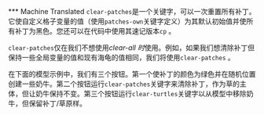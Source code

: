 ﻿*** Machine Translated
`clear-patches`是一个关键字，可以一次重置所有补丁。它使自定义格子变量的值（使用`patches-own`关键字定义）为其默认初始值并使所有补丁为黑色。您还可以在代码中使用其速记版本`cp` 。

`clear-patches`仅在我们不想使用*clear-all 时*使用。例如，如果我们想清除补丁但保持一些全局变量的值和现有海龟的值相同，我们将使用`clear-patches` 。

在下面的模型示例中，我们有三个按钮。第一个使补丁的颜色为绿色并在随机位置创建一些奶牛。第二个按钮运行`clear-patches`关键字来清除补丁，作为草的主体，但让奶牛保持不变。第三个按钮运行`clear-turtles`关键字以从模型中移除奶牛，但保留补丁/草原样。